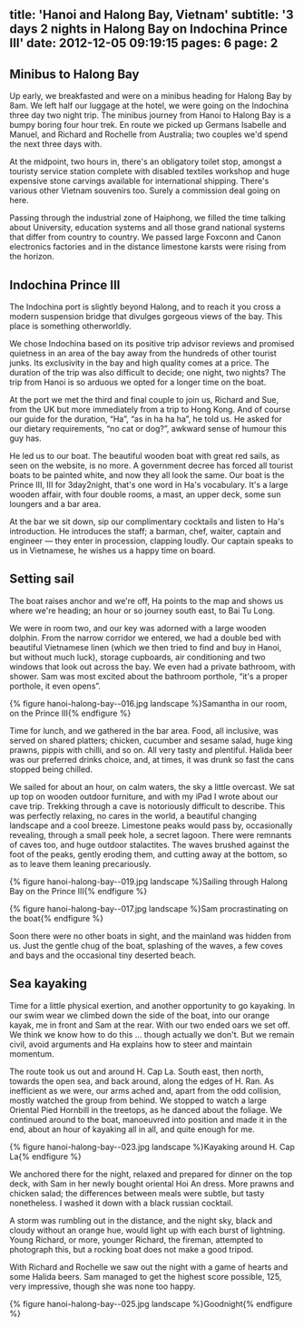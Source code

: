 title: 'Hanoi and Halong Bay, Vietnam'
subtitle: '3 days 2 nights in Halong Bay on Indochina Prince III'
date: 2012-12-05 09:19:15
pages: 6
page: 2
---

## Minibus to Halong Bay

Up early, we breakfasted and were on a minibus heading for Halong Bay by 8am. We left half our luggage at the hotel, we were going on the Indochina three day two night trip. The minibus journey from Hanoi to Halong Bay is a bumpy boring four hour trek. En route we picked up Germans Isabelle and Manuel, and Richard and Rochelle from Australia; two couples we'd spend the next three days with.

At the midpoint, two hours in, there's an obligatory toilet stop, amongst a touristy service station complete with disabled textiles workshop and huge expensive stone carvings available for international shipping. There's various other Vietnam souvenirs too. Surely a commission deal going on here.

Passing through the industrial zone of Haiphong, we filled the time talking about University, education systems and all those grand national systems that differ from country to country. We passed large Foxconn and Canon electronics factories and in the distance limestone karsts were rising from the horizon.

## Indochina Prince III

The Indochina port is slightly beyond Halong, and to reach it you cross a modern suspension bridge that divulges gorgeous views of the bay. This place is something otherworldly.

We chose Indochina based on its positive trip advisor reviews and promised quietness in an area of the bay away from the hundreds of other tourist junks. Its exclusivity in the bay and high quality comes at a price. The duration of the trip was also difficult to decide; one night, two nights? The trip from Hanoi is so arduous we opted for a longer time on the boat.

At the port we met the third and final couple to join us, Richard and Sue, from the UK but more immediately from a trip to Hong Kong. And of course our guide for the duration, “Ha”, “as in ha ha ha”, he told us. He asked for our dietary requirements, “no cat or dog?”, awkward sense of humour this guy has.

He led us to our boat. The beautiful wooden boat with great red sails, as seen on the website, is no more. A government decree has forced all tourist boats to be painted white, and now they all look the same. Our boat is the Prince III, III for 3day2night, that's one word in Ha's vocabulary. It's a large wooden affair, with four double rooms, a mast, an upper deck, some sun loungers and a bar area.

At the bar we sit down, sip our complimentary cocktails and listen to Ha's introduction. He introduces the staff; a barman, chef, waiter, captain and engineer — they enter in procession, clapping loudly. Our captain speaks to us in Vietnamese, he wishes us a happy time on board.

## Setting sail

The boat raises anchor and we're off, Ha points to the map and shows us where we're heading; an hour or so journey south east, to Bai Tu Long.

We were in room two, and our key was adorned with a large wooden dolphin. From the narrow corridor we entered, we had a double bed with beautiful Vietnamese linen (which we then tried to find and buy in Hanoi, but without much luck), storage cupboards, air conditioning and two windows that look out across the bay. We even had a private bathroom, with shower. Sam was most excited about the bathroom porthole, “it's a proper porthole, it even opens”.

{% figure hanoi-halong-bay--016.jpg landscape %}Samantha in our room, on the Prince III{% endfigure %}

Time for lunch, and we gathered in the bar area. Food, all inclusive, was served on shared platters; chicken, cucumber and sesame salad, huge king prawns, pippis with chilli, and so on. All very tasty and plentiful. Halida beer was our preferred drinks choice, and, at times, it was drunk so fast the cans stopped being chilled.

We sailed for about an hour, on calm waters, the sky a little overcast. We sat up top on wooden outdoor furniture, and with my iPad I wrote about our cave trip. Trekking through a cave is notoriously difficult to describe. This was perfectly relaxing, no cares in the world, a beautiful changing landscape and a cool breeze. Limestone peaks would pass by, occasionally revealing, through a small peek hole, a secret lagoon. There were remnants of caves too, and huge outdoor stalactites. The waves brushed against the foot of the peaks, gently eroding them, and cutting away at the bottom, so as to leave them leaning precariously.

{% figure hanoi-halong-bay--019.jpg landscape %}Sailing through Halong Bay on the Prince III{% endfigure %}

{% figure hanoi-halong-bay--017.jpg landscape %}Sam procrastinating on the boat{% endfigure %}

Soon there were no other boats in sight, and the mainland was hidden from us. Just the gentle chug of the boat, splashing of the waves, a few coves and bays and the occasional tiny deserted beach.

## Sea kayaking

Time for a little physical exertion, and another opportunity to go kayaking. In our swim wear we climbed down the side of the boat, into our orange kayak, me in front and Sam at the rear. With our two ended oars we set off. We think we know how to do this … though actually we don't. But we remain civil, avoid arguments and Ha explains how to steer and maintain momentum.

The route took us out and around H. Cap La. South east, then north, towards the open sea, and back around, along the edges of H. Ran. As inefficient as we were, our arms ached and, apart from the odd collision, mostly watched the group from behind. We stopped to watch a large Oriental Pied Hornbill in the treetops, as he danced about the foliage. We continued around to the boat, manoeuvred into position and made it in the end, about an hour of kayaking all in all, and quite enough for me.

{% figure hanoi-halong-bay--023.jpg landscape %}Kayaking around H. Cap La{% endfigure %}

We anchored there for the night, relaxed and prepared for dinner on the top deck, with Sam in her newly bought oriental Hoi An dress. More prawns and chicken salad; the differences between meals were subtle, but tasty nonetheless. I washed it down with a black russian cocktail.

A storm was rumbling out in the distance, and the night sky, black and cloudy without an orange hue, would light up with each burst of lightning. Young Richard, or more, younger Richard, the fireman, attempted to photograph this, but a rocking boat does not make a good tripod.

With Richard and Rochelle we saw out the night with a game of hearts and some Halida beers. Sam managed to get the highest score possible, 125, very impressive, though she was none too happy.

{% figure hanoi-halong-bay--025.jpg landscape %}Goodnight{% endfigure %}
